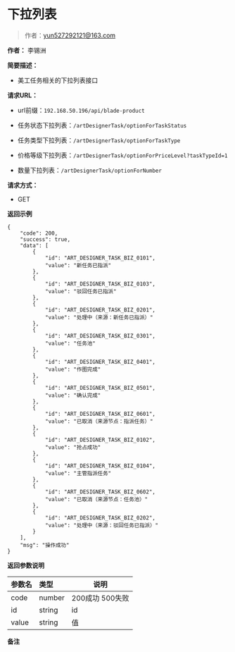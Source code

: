 # 下拉列表

> 作者：yun527292121@163.com

**作者：** 李锡洲

    
**简要描述：** 

- 美工任务相关的下拉列表接口

**请求URL：** 
- url前缀：`192.168.50.196/api/blade-product`

- 任务状态下拉列表：`/artDesignerTask/optionForTaskStatus`

- 任务类型下拉列表：`/artDesignerTask/optionForTaskType`

- 价格等级下拉列表：`/artDesignerTask/optionForPriceLevel?taskTypeId=1`

- 数量下拉列表：`/artDesignerTask/optionForNumber`
  
**请求方式：**
- GET 

 **返回示例**

``` 
{
    "code": 200,
    "success": true,
    "data": [
        {
            "id": "ART_DESIGNER_TASK_BIZ_0101",
            "value": "新任务已指派"
        },
        {
            "id": "ART_DESIGNER_TASK_BIZ_0103",
            "value": "驳回任务已指派"
        },
        {
            "id": "ART_DESIGNER_TASK_BIZ_0201",
            "value": "处理中（来源：新任务已指派）"
        },
        {
            "id": "ART_DESIGNER_TASK_BIZ_0301",
            "value": "任务池"
        },
        {
            "id": "ART_DESIGNER_TASK_BIZ_0401",
            "value": "作图完成"
        },
        {
            "id": "ART_DESIGNER_TASK_BIZ_0501",
            "value": "确认完成"
        },
        {
            "id": "ART_DESIGNER_TASK_BIZ_0601",
            "value": "已取消（来源节点：指派任务）"
        },
        {
            "id": "ART_DESIGNER_TASK_BIZ_0102",
            "value": "抢占成功"
        },
        {
            "id": "ART_DESIGNER_TASK_BIZ_0104",
            "value": "主管指派任务"
        },
        {
            "id": "ART_DESIGNER_TASK_BIZ_0602",
            "value": "已取消（来源节点：任务池）"
        },
        {
            "id": "ART_DESIGNER_TASK_BIZ_0202",
            "value": "处理中（来源：驳回任务已指派）"
        }
    ],
    "msg": "操作成功"
}
```

 **返回参数说明** 

|参数名|类型|说明|
|:-----  |:-----|-----                           |
|code | number  |200成功 500失败 |
|id|string|id
|value|string|值

 **备注**